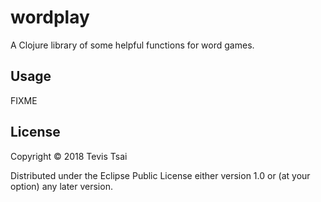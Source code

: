 # wordplay

A Clojure library of some helpful functions for word games.

## Usage

FIXME

## License

Copyright © 2018 Tevis Tsai

Distributed under the Eclipse Public License either version 1.0 or (at
your option) any later version.
